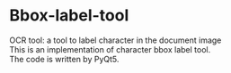 # Bbox-label-tool
OCR tool: a tool to label character in the document image <br>
This is an implementation of character bbox label tool. <br>
The code is written by PyQt5. <br>
